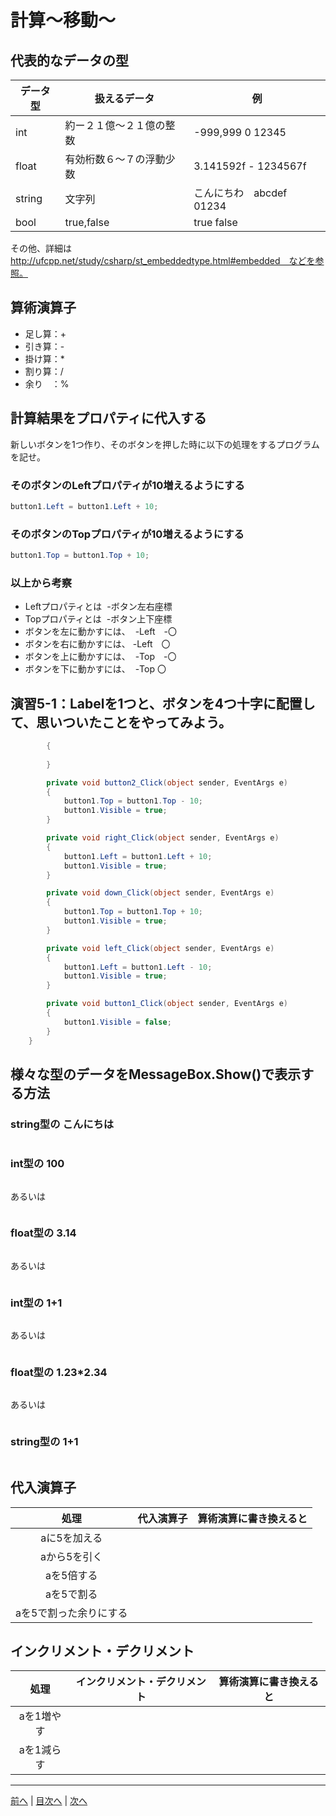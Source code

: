 # 計算～移動～

## 代表的なデータの型
|データ型|扱えるデータ|例|
|-------|-----------|--|
|int    |約ー２１億～２１億の整数|-999,999 0 12345|
|float  |有効桁数６～７の浮動少数|3.141592f - 1234567f|
|string |文字列   |こんにちわ　abcdef 01234 |
|bool   |true,false |true  false|

その他、詳細は http://ufcpp.net/study/csharp/st_embeddedtype.html#embedded　などを参照。

## 算術演算子
- 足し算：+
- 引き算：-
- 掛け算：*
- 割り算：/
- 余り　：%

## 計算結果をプロパティに代入する
新しいボタンを1つ作り、そのボタンを押した時に以下の処理をするプログラムを記せ。

### そのボタンのLeftプロパティが10増えるようにする
```cs
button1.Left = button1.Left + 10;

```

### そのボタンのTopプロパティが10増えるようにする
```cs
button1.Top = button1.Top + 10;

```

### 以上から考察
- Leftプロパティとは
  -ボタン左右座標
- Topプロパティとは
  -ボタン上下座標
- ボタンを左に動かすには、
  -Left　-〇
- ボタンを右に動かすには、
  -Left　〇
- ボタンを上に動かすには、
  -Top　-〇
- ボタンを下に動かすには、
  -Top 〇

## 演習5-1：Labelを1つと、ボタンを4つ十字に配置して、思いついたことをやってみよう。

```cs        private void Form1_Load(object sender, EventArgs e)
        {
         
        }

        private void button2_Click(object sender, EventArgs e)
        {
            button1.Top = button1.Top - 10;
            button1.Visible = true;
        }

        private void right_Click(object sender, EventArgs e)
        {
            button1.Left = button1.Left + 10;
            button1.Visible = true;
        }

        private void down_Click(object sender, EventArgs e)
        {
            button1.Top = button1.Top + 10;
            button1.Visible = true;
        }

        private void left_Click(object sender, EventArgs e)
        {
            button1.Left = button1.Left - 10;
            button1.Visible = true;
        }

        private void button1_Click(object sender, EventArgs e)
        {
            button1.Visible = false;
        }
    }

```

## 様々な型のデータをMessageBox.Show()で表示する方法
### string型の こんにちは
```cs

```

### int型の 100
```cs

```

あるいは

```cs
```

### float型の 3.14
```cs

```

あるいは

```cs

```

### int型の 1+1
```cs

```

あるいは

```cs

```

### float型の 1.23*2.34
```cs

```

あるいは

```cs

```

### string型の 1+1
```cs

```

## 代入演算子
|処理                   |代入演算子|算術演算に書き換えると|
|:---------------------:|---------|-------------------|
|aに5を加える            |         |                   |
|aから5を引く           |         |                   |
|aを5倍する             |         |                   |
|aを5で割る             |         |                   |
|aを5で割った余りにする   |         |                   |

## インクリメント・デクリメント
|処理      |インクリメント・デクリメント|算術演算に書き換えると|
|:-------:|--------------------------|----------------------|
|aを1増やす|                          |                   |		
|aを1減らす|	                      |                   |

---

[前へ](04.md) | [目次へ](README.md#%E7%9B%AE%E6%AC%A1) | [次へ](06.md)
